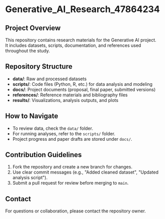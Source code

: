 # Generative_AI_Research_47864234

## Project Overview
This repository contains research materials for the Generative AI project.  
It includes datasets, scripts, documentation, and references used throughout the study.

## Repository Structure
- **data/**: Raw and processed datasets  
- **scripts/**: Code files (Python, R, etc.) for data analysis and modeling  
- **docs/**: Project documents (proposal, final paper, submitted versions)  
- **references/**: Reference materials and bibliography files  
- **results/**: Visualizations, analysis outputs, and plots  

## How to Navigate
- To review data, check the `data/` folder.  
- For running analyses, refer to the `scripts/` folder.  
- Project progress and paper drafts are stored under `docs/`.  

## Contribution Guidelines
1. Fork the repository and create a new branch for changes.  
2. Use clear commit messages (e.g., "Added cleaned dataset", "Updated analysis script").  
3. Submit a pull request for review before merging to `main`.  

## Contact
For questions or collaboration, please contact the repository owner.
